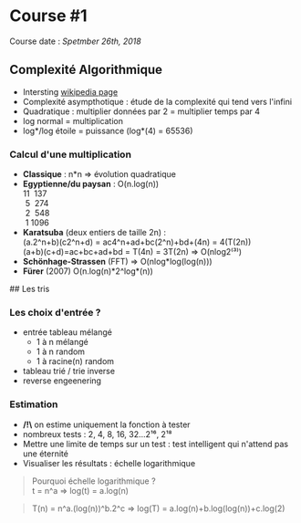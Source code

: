 # Course #1

Course date : *Spetmber 26th, 2018*

## Complexité Algorithmique

- Intersting [wikipedia page](https://en.wikipedia.org/wiki/Iterated_logarithm)
- Complexité asympthotique : étude de la complexité qui tend vers l'infini
- Quadratique : multiplier données par 2 = multiplier temps par 4
- log normal = multiplication
- log*/log étoile = puissance (log*(4) = 65536)

### Calcul d'une multiplication

- **Classique** : n*n => évolution quadratique
- **Egyptienne/du paysan** : O(n.log(n))\
    11  137  \
     5  274  \
     2  548  \
     1 1096
- **Karatsuba** (deux entiers de taille 2n) :\
    (a.2^n+b)(c2^n+d) = ac4^n+ad+bc(2^n)+bd+(4n) = 4(T(2n))\
    (a+b)(c+d)=ac+bc+ad+bd = T(4n) = 3T(2n) => O(nlog2⁽³⁾)
- **Schönhage-Strassen** (FFT) => O(nlog*log(log(n)))
- **Fürer** (2007) O(n.log(n)*2^log\*(n))

## Les tris

### Les choix d'entrée ?

- entrée tableau mélangé
    - 1 à n mélangé
    - 1 à n random
    - 1 à racine(n) random
- tableau trié / trie inverse
- reverse engeenering

### Estimation

- __/!\\__ on estime uniquement la fonction à tester
- nombreux tests : 2, 4, 8, 16, 32...2¹⁶, 2¹⁸
- Mettre une limite de temps sur un test : test intelligent qui n'attend pas une éternité
- Visualiser les résultats : échelle logarithmique

> Pourquoi échelle logarithmique ?\
> t = n^a => log(t) = a.log(n)

> T(n) = n^a.(log(n))^b.2^c => log(T) = a.log(n)+b.log(log(n))+c.log(2)